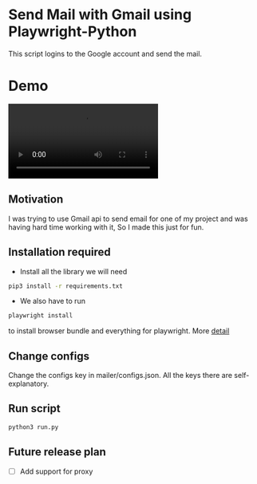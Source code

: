 # Send Mail with Gmail using Playwright-Python
This script logins to the Google account and send the mail.

# Demo 
![](assets/sendmail.mp4)

## Motivation
I was trying to use Gmail api to send email for one of my project and was having hard time working with it, So I made this just for fun.

## Installation required
- Install all the library we will need
```bash
pip3 install -r requirements.txt
```
- We also have to run
```bash
playwright install
```
to install browser bundle and everything for playwright. More [detail](https://playwright.dev/python/docs/intro)

## Change configs
Change the configs key in mailer/configs.json. All the keys there are self-explanatory.  

## Run script
```bash
python3 run.py
```


## Future release plan
- [ ] Add support for proxy 

